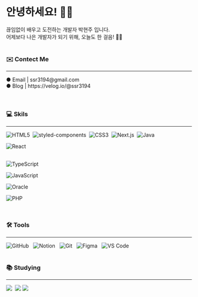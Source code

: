 # 안녕하세요! 👋🏻


끊임없이 배우고 도전하는 개발자 박현주 입니다.<br/>
어제보다 나은 개발자가 되기 위해, 오늘도 한 걸음! 💪🏻
 <br/>
 <br/>
 <h3> ✉️ Contect Me</h3>
 <hr/>
  ● Email | ssr3194@gmail.com <br/>
  ● Blog  | https://velog.io/@ssr3194
 <br/>
 <br/>
 <br/>
 <h3>💻 Skils </h3>
 <hr/>
 <div>
  <img 
    src="https://img.shields.io/badge/-HTML5-E34F26?style=plastic&logo=html5&logoColor=white" 
    alt="HTML5" 
    data-canonical-src="https://img.shields.io/badge/-HTML5-E34F26?style=plastic&logo=html5&logoColor=white" 
    style="max-width: 100%;">&nbsp;
  <img 
    src="https://img.shields.io/badge/styled--components-DB7093?style=plastic&logo=styled-components&logoColor=white" 
    alt="styled-components" 
    data-canonical-src="https://img.shields.io/badge/styled--components-DB7093?style=plastic&logo=styled-components&logoColor=white" 
    style="max-width: 100%;">&nbsp;
  <img 
    src="https://img.shields.io/badge/-CSS3-1572B6?style=plastic&logo=css3" 
    alt="CSS3" 
    data-canonical-src="https://img.shields.io/badge/-CSS3-1572B6?style=plastic&logo=css3" 
    style="max-width: 100%;">&nbsp;
  <img 
    src="https://img.shields.io/badge/Next.js-000000?style=plastic&logo=next.js&logoColor=white" 
    alt="Next.js" 
    data-canonical-src="https://img.shields.io/badge/Next.js-000000?style=plastic&logo=next.js&logoColor=white" 
    style="max-width: 100%;">&nbsp;
  <img 
    src="https://img.shields.io/badge/Java-ED8B00?style=plastic&logo=openjdk&logoColor=white" 
    alt="Java" 
    data-canonical-src="https://img.shields.io/badge/Java-ED8B00?style=plastic&logo=openjdk&logoColor=white" 
    style="max-width: 100%;">&nbsp;

  <img 
    src="https://img.shields.io/badge/-React-61DAFB?style=plastic&logo=react&logoColor=white" 
    alt="React" 
    data-canonical-src="https://img.shields.io/badge/-React-61DAFB?style=plastic&logo=react&logoColor=white" 
    style="max-width: 100%;">
</div>

<br/>

<div>
  <img 
    src="https://img.shields.io/badge/-TypeScript-3178C6?style=plastic&logo=TypeScript&logoColor=white" 
    alt="TypeScript" 
    data-canonical-src="https://img.shields.io/badge/-TypeScript-3178C6?style=plastic&logo=TypeScript&logoColor=white" 
    style="max-width: 100%;">&nbsp;

  <img 
    src="https://img.shields.io/badge/javascript-F7DF1E?style=plastic&logo=javascript&logoColor=20232a" 
    alt="JavaScript" 
    data-canonical-src="https://img.shields.io/badge/javascript-F7DF1E?style=plastic&logo=javascript&logoColor=20232a" 
    style="max-width: 100%;">&nbsp;

  <img 
    src="https://img.shields.io/badge/oracle-DB7093?style=plastic&logo=oracle&logoColor=ffd35b" 
    alt="Oracle" 
    data-canonical-src="https://img.shields.io/badge/oracle-DB7093?style=plastic&logo=oracle&logoColor=ffd35b" 
    style="max-width: 100%;">&nbsp;

  <img 
    src="https://img.shields.io/badge/PHP-777BB4?style=plastic&logo=php&logoColor=white" 
    alt="PHP" 
    data-canonical-src="https://img.shields.io/badge/PHP-777BB4?style=plastic&logo=php&logoColor=white" 
    style="max-width: 100%;">
</div>
 <br>
 
 ### 🛠 Tools
 <hr/>
 <div>
  <img 
    src="https://img.shields.io/badge/github-181717.svg?style=plastic&logo=github&logoColor=white" 
    alt="GitHub" 
    data-canonical-src="https://img.shields.io/badge/github-181717.svg?style=plastic&logo=github&logoColor=white" 
    style="max-width: 100%;">
  &nbsp;
  <img 
    src="https://img.shields.io/badge/Notion-F3F3F3.svg?style=plastic&logo=notion&logoColor=black" 
    alt="Notion" 
    data-canonical-src="https://img.shields.io/badge/Notion-F3F3F3.svg?style=plastic&logo=notion&logoColor=black" 
    style="max-width: 100%;">
  &nbsp;
  <img 
    src="https://img.shields.io/badge/git-F05033.svg?style=plastic&logo=git&logoColor=white" 
    alt="Git" 
    data-canonical-src="https://img.shields.io/badge/git-F05033.svg?style=plastic&logo=git&logoColor=white" 
    style="max-width: 100%;">
  &nbsp;
  <img 
    src="https://img.shields.io/badge/figma-F24E1E.svg?style=plastic&logo=figma&logoColor=white" 
    alt="Figma" 
    data-canonical-src="https://img.shields.io/badge/figma-F24E1E.svg?style=plastic&logo=figma&logoColor=white" 
    style="max-width: 100%;">
  &nbsp;
  <img 
    src="https://img.shields.io/badge/VSCode-2C2C32.svg?style=plastic&logo=visual-studio-code&logoColor=22ABF3" 
    alt="VS Code" 
    data-canonical-src="https://img.shields.io/badge/VSCode-2C2C32.svg?style=plastic&logo=visual-studio-code&logoColor=22ABF3" 
    style="max-width: 100%;">
</div>
 <br/>
 
 ### 📚 Studying
 <hr />
 <div >
   <img src="https://img.shields.io/badge/Svelte-4A4A55?style=for-the-badge&logo=svelte&logoColor=FF3E00" />&nbsp
   <img src="https://img.shields.io/badge/Vue.js-35495E?style=for-the-badge&logo=vue.js&logoColor=4FC08D" />
   <img src="https://img.shields.io/badge/React_Native-20232A?style=for-the-badge&logo=react&logoColor=61DAFB" />&nbsp
 </div>
 
<br/>
<br/>
<br/>
  
